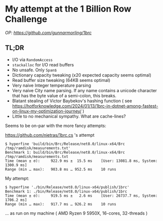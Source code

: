 # My attempt at the 1 Billion Row Challenge
*OP: https://github.com/gunnarmorling/1brc*

## TL;DR
- I/O via `RandomAccess`
- `stackalloc` for I/O read buffers
- No unsafe. Only `Span`s
- Dictionary capacity tweaking (x20 expected capacity seems optimal)
- Read buffer size tweaking (64KB seems optimal)
- Very naive Integer temperature parsing
- Very naive City name parsing. If any name contains a unicode character that has the byte value of a semi-colon, this breaks.
- Blatant stealing of Victor Baybekov's hashing function ( see https://hotforknowledge.com/2024/01/13/1brc-in-dotnet-among-fastest-on-linux-my-optimization-journey/ )
- Little to no mechanical sympathy. What are cache-lines?


Seems to be on-par with the more fancy attempts:

https://github.com/nietras/1brc.cs 's attempt

    $ hyperfine 'build/bin/Brc/Release/net8.0/linux-x64/Brc /tmp/ramdisk/measurements.txt'
    Benchmark 1: build/bin/Brc/Release/net8.0/linux-x64/Brc /tmp/ramdisk/measurements.txt
    Time (mean ± σ):     922.9 ms ±  15.5 ms    [User: 13081.8 ms, System: 1300.9 ms]
    Range (min … max):   903.8 ms … 952.5 ms    10 runs

My attempt:

    $ hyperfine './bin/Release/net8.0/linux-x64/publish/1brc'
    Benchmark 1: ./bin/Release/net8.0/linux-x64/publish/1brc
    Time (mean ± σ):     919.5 ms ±   2.6 ms    [User: 26737.7 ms, System: 1706.2 ms]
    Range (min … max):   917.7 ms … 926.2 ms    10 runs

... as run on my machine ( AMD Ryzen 9 5950X, 16-cores, 32-threads )
